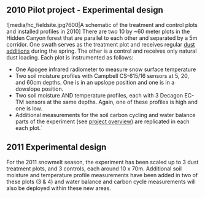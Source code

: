 ## 2010 Pilot project - Experimental design

![media/hc_fieldsite.jpg?600|A schematic of the treatment and
control plots and installed profiles in 2010] There are two 10 by ~60
meter plots in the Hidden Canyon forest that are parallel to each other
and separated by a 5m corridor. One swath serves as the treatment plot
and receives regular [dust additions](/procedures/proc_dustonsnow.md)
during the spring. The other is a control and receives only natural dust
loading. Each plot is instrumented as follows:

* One Apogee infrared radiometer to measure snow surface temperature
* Two soil moisture profiles with Campbell CS-615/16 sensors at 5, 20, and 60cm depths. One is in an upslope position and one is in a dowslope position.
* Two soil moisture AND temperature profiles, each with 3 Decagon EC-TM sensors at the same depths. Again, one of these profiles is high and one is low.
* Additional measurements for the soil carbon cycling and water balance parts of the experiment (see [project overview](hc_overview.md)) are replicated in each each plot.`

## 2011 Experimental design

For the 2011 snowmelt season, the experiment has been scaled up to 3
dust treatment plots, and 3 controls, each around 10 x 70m. Additional
soil moisture and temperature profile measurements have been added in
two of these plots (3 & 4) and water balance and carbon cycle
measurements will also be deployed within these new areas.
